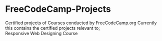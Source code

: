 # FreeCodeCamp-Projects
Certified projects of  Courses conducted by FreeCodeCamp.org
Currently this contains the certified projects relevant to; <br>
      Responsive Web Designing Course
